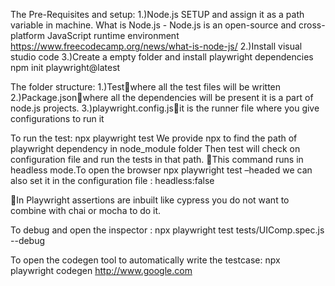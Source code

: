 The Pre-Requisites and setup:
1.)Node.js SETUP and assign it as a path variable in machine.
What is Node.js - Node.js is an open-source and cross-platform JavaScript runtime environment
https://www.freecodecamp.org/news/what-is-node-js/
2.)Install visual studio code
3.)Create a empty folder and install playwright dependencies
npm init playwright@latest

The folder structure:
1.)Testwhere all the test files will be written
2.)Package.jsonwhere all the dependencies will be present it is a part of node.js projects.
3.)playwright.config.jsit is the runner file where you give configurations to run it


To run the test:
npx playwright test
We provide npx to find the path of playwright dependency in node_module folder
Then test will check on configuration file and run the tests in that path.
This command runs in headless mode.To open the browser
npx playwright test –headed
we can also set it in the configuration file :
headless:false

In Playwright assertions are inbuilt like cypress you do not want to combine with chai or mocha to do it.

To debug and open the inspector :
npx playwright test tests/UIComp.spec.js --debug

To open the codegen tool to automatically write the testcase:
npx playwright codegen http://www.google.com  



	
